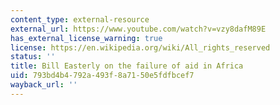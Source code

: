 ```yaml
---
content_type: external-resource
external_url: https://www.youtube.com/watch?v=vzy8dafM89E
has_external_license_warning: true
license: https://en.wikipedia.org/wiki/All_rights_reserved
status: ''
title: Bill Easterly on the failure of aid in Africa
uid: 793bd4b4-792a-493f-8a71-50e5fdfbcef7
wayback_url: ''
---
```

